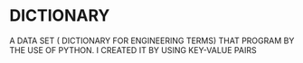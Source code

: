 # DICTIONARY
A DATA SET ( DICTIONARY FOR ENGINEERING TERMS) THAT PROGRAM BY THE USE OF PYTHON. I CREATED IT BY USING KEY-VALUE PAIRS
